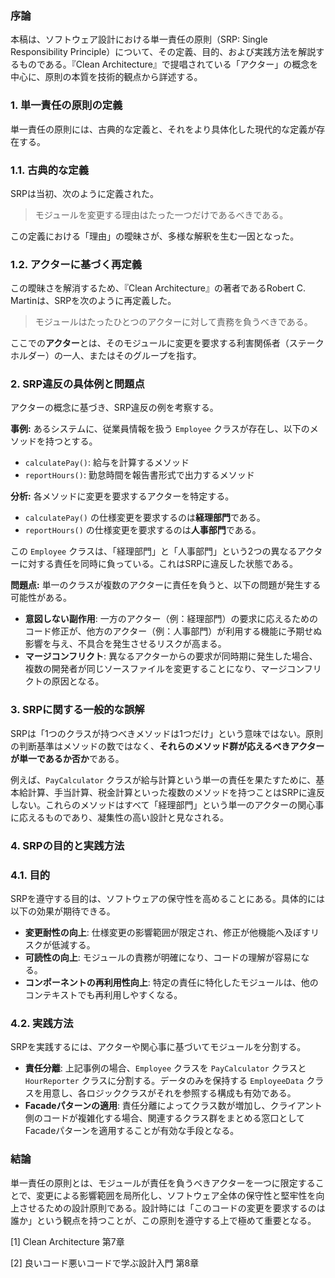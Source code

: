 ### 序論

本稿は、ソフトウェア設計における単一責任の原則（SRP: Single Responsibility Principle）について、その定義、目的、および実践方法を解説するものである。『Clean Architecture』で提唱されている「アクター」の概念を中心に、原則の本質を技術的観点から詳述する。

### 1. 単一責任の原則の定義

単一責任の原則には、古典的な定義と、それをより具体化した現代的な定義が存在する。

### 1.1. 古典的な定義

SRPは当初、次のように定義された。

> モジュールを変更する理由はたった一つだけであるべきである。

この定義における「理由」の曖昧さが、多様な解釈を生む一因となった。

### 1.2. アクターに基づく再定義

この曖昧さを解消するため、『Clean Architecture』の著者であるRobert C. Martinは、SRPを次のように再定義した。

> モジュールはたったひとつのアクターに対して責務を負うべきである。

ここでの**アクター**とは、そのモジュールに変更を要求する利害関係者（ステークホルダー）の一人、またはそのグループを指す。

### 2. SRP違反の具体例と問題点

アクターの概念に基づき、SRP違反の例を考察する。

**事例:** あるシステムに、従業員情報を扱う `Employee` クラスが存在し、以下のメソッドを持つとする。

- `calculatePay()`: 給与を計算するメソッド
- `reportHours()`: 勤怠時間を報告書形式で出力するメソッド

**分析:** 各メソッドに変更を要求するアクターを特定する。

- `calculatePay()` の仕様変更を要求するのは**経理部門**である。
- `reportHours()` の仕様変更を要求するのは**人事部門**である。

この `Employee` クラスは、「経理部門」と「人事部門」という2つの異なるアクターに対する責任を同時に負っている。これはSRPに違反した状態である。

**問題点:** 単一のクラスが複数のアクターに責任を負うと、以下の問題が発生する可能性がある。

- **意図しない副作用**: 一方のアクター（例：経理部門）の要求に応えるためのコード修正が、他方のアクター（例：人事部門）が利用する機能に予期せぬ影響を与え、不具合を発生させるリスクが高まる。
- **マージコンフリクト**: 異なるアクターからの要求が同時期に発生した場合、複数の開発者が同じソースファイルを変更することになり、マージコンフリクトの原因となる。

### 3. SRPに関する一般的な誤解

SRPは「1つのクラスが持つべきメソッドは1つだけ」という意味ではない。原則の判断基準はメソッドの数ではなく、**それらのメソッド群が応えるべきアクターが単一であるか否か**である。

例えば、`PayCalculator` クラスが給与計算という単一の責任を果たすために、基本給計算、手当計算、税金計算といった複数のメソッドを持つことはSRPに違反しない。これらのメソッドはすべて「経理部門」という単一のアクターの関心事に応えるものであり、凝集性の高い設計と見なされる。

### 4. SRPの目的と実践方法

### 4.1. 目的

SRPを遵守する目的は、ソフトウェアの保守性を高めることにある。具体的には以下の効果が期待できる。

- **変更耐性の向上**: 仕様変更の影響範囲が限定され、修正が他機能へ及ぼすリスクが低減する。
- **可読性の向上**: モジュールの責務が明確になり、コードの理解が容易になる。
- **コンポーネントの再利用性向上**: 特定の責任に特化したモジュールは、他のコンテキストでも再利用しやすくなる。

### 4.2. 実践方法

SRPを実践するには、アクターや関心事に基づいてモジュールを分割する。

- **責任分離**: 上記事例の場合、`Employee` クラスを `PayCalculator` クラスと `HourReporter` クラスに分割する。データのみを保持する `EmployeeData` クラスを用意し、各ロジッククラスがそれを参照する構成も有効である。
- **Facadeパターンの適用**: 責任分離によってクラス数が増加し、クライアント側のコードが複雑化する場合、関連するクラス群をまとめる窓口としてFacadeパターンを適用することが有効な手段となる。

### 結論

単一責任の原則とは、モジュールが責任を負うべきアクターを一つに限定することで、変更による影響範囲を局所化し、ソフトウェア全体の保守性と堅牢性を向上させるための設計原則である。設計時には「このコードの変更を要求するのは誰か」という観点を持つことが、この原則を遵守する上で極めて重要となる。

[1] Clean Architecture 第7章

[2] 良いコード悪いコードで学ぶ設計入門 第8章